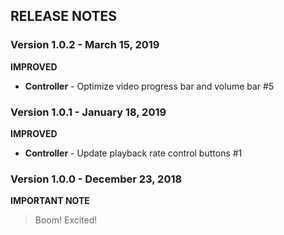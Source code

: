 ## RELEASE NOTES

### Version 1.0.2 - March 15, 2019

**IMPROVED**
- **Controller** - Optimize video progress bar and volume bar #5

### Version 1.0.1 - January 18, 2019

**IMPROVED**
- **Controller** - Update playback rate control buttons #1

### Version 1.0.0 - December 23, 2018

**IMPORTANT NOTE**
> Boom! Excited!

